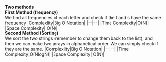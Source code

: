 **Two methods**
<br />
**First Method (frequency)**
<br />
We find all frequencies of each letter and check if the t and s have the same frequency
|Complexlity|Big O Notation|
|--|--|
|Time Complexity|O(N)|
|Space Complexity| O(N)|
<br />
**Second Method (Sorting)**
<br />
We sort the two strings (remember to change them back to the list), and then we can make two arrays in alphabetical order. We can simply check if they are the same.
|Complexlity|Big O Notation|
|--|--|
|Time Complexity|O(NlogN)|
|Space Complexity| O(N)|
